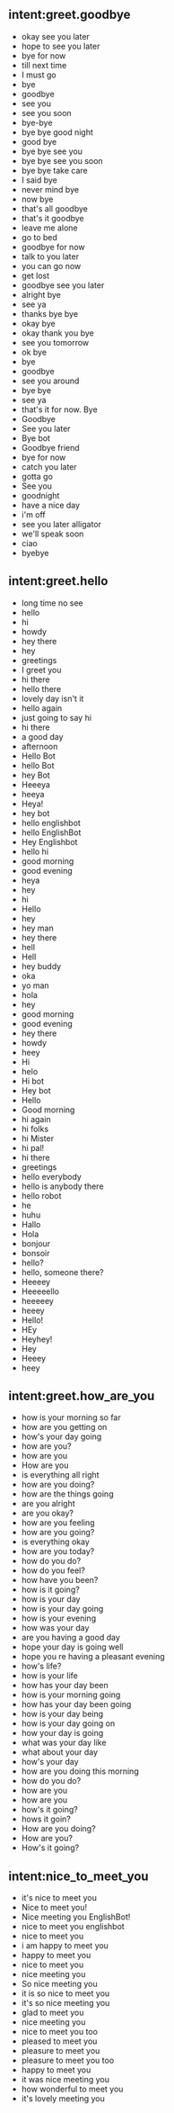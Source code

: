## intent:greet.goodbye
- okay see you later
- hope to see you later
- bye for now
- till next time
- I must go
- bye
- goodbye
- see you
- see you soon
- bye-bye
- bye bye good night
- good bye
- bye bye see you
- bye bye see you soon
- bye bye take care
- I said bye
- never mind bye
- now bye
- that's all goodbye
- that's it goodbye
- leave me alone
- go to bed
- goodbye for now
- talk to you later
- you can go now
- get lost
- goodbye see you later
- alright bye
- see ya
- thanks bye bye
- okay bye
- okay thank you bye
- see you tomorrow
- ok bye
- bye
- goodbye
- see you around
- bye bye
- see ya
- that's it for now. Bye
- Goodbye
- See you later
- Bye bot
- Goodbye friend
- bye for now
- catch you later
- gotta go
- See you
- goodnight
- have a nice day
- i'm off
- see you later alligator
- we'll speak soon
- ciao
- byebye

## intent:greet.hello
- long time no see
- hello
- hi
- howdy
- hey there
- hey
- greetings
- I greet you
- hi there
- hello there
- lovely day isn't it
- hello again
- just going to say hi
- hi there
- a good day
- afternoon
- Hello Bot
- hello Bot
- hey Bot
- Heeeya
- heeya
- Heya!
- hey bot
- hello englishbot
- hello EnglishBot
- Hey Englishbot
- hello hi
- good morning
- good evening
- heya
- hey
- hi
- Hello
- hey
- hey man
- hey there
- hell
- Hell
- hey buddy
- oka
- yo man
- hola
- hey
- good morning
- good evening
- hey there
- howdy
- heey
- Hi
- helo
- Hi bot
- Hey bot
- Hello
- Good morning
- hi again
- hi folks
- hi Mister
- hi pal!
- hi there
- greetings
- hello everybody
- hello is anybody there
- hello robot
- he
- huhu
- Hallo
- Hola
- bonjour
- bonsoir
- hello?
- hello, someone there?
- Heeeey
- Heeeeello
- heeeeey
- heeey
- Hello!
- HEy
- Heyhey!
- Hey
- Heeey
- heey

## intent:greet.how_are_you
- how is your morning so far
- how are you getting on
- how's your day going
- how are you?
- how are you
- How are you
- is everything all right
- how are you doing?
- how are the things going
- are you alright
- are you okay?
- how are you feeling
- how are you going?
- is everything okay
- how are you today?
- how do you do?
- how do you feel?
- how have you been?
- how is it going?
- how is your day
- how is your day going
- how is your evening
- how was your day
- are you having a good day
- hope your day is going well
- hope you re having a pleasant evening
- how's life?
- how is your life
- how has your day been
- how is your morning going
- how has your day been going
- how is your day being
- how is your day going on
- how your day is going
- what was your day like
- what about your day
- how's your day
- how are you doing this morning
- how do you do?
- how are you
- how are you
- how's it going?
- hows it goin?
- How are you doing?
- How are you?
- How's it going?

## intent:nice_to_meet_you
- it's nice to meet you
- Nice to meet you!
- Nice meeting you EnglishBot!
- nice to meet you englishbot
- nice to meet you
- i am happy to meet you
- happy to meet you
- nice to meet you
- nice meeting you
- So nice meeting you
- it is so nice to meet you
- it's so nice meeting you
- glad to meet you
- nice meeting you
- nice to meet you too
- pleased to meet you
- pleasure to meet you
- pleasure to meet you too
- happy to meet you
- it was nice meeting you
- how wonderful to meet you
- it's lovely meeting you

